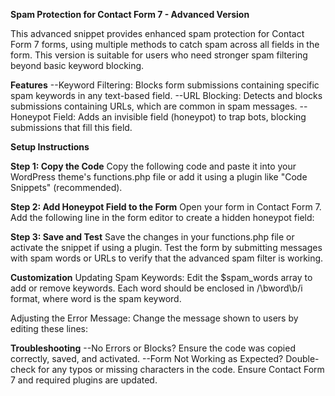 **Spam Protection for Contact Form 7 - Advanced Version**

This advanced snippet provides enhanced spam protection for Contact Form 7 forms, using multiple methods to catch spam across all fields in the form. This version is suitable for users who need stronger spam filtering beyond basic keyword blocking.

**Features**
--Keyword Filtering: Blocks form submissions containing specific spam keywords in any text-based field.
--URL Blocking: Detects and blocks submissions containing URLs, which are common in spam messages.
--Honeypot Field: Adds an invisible field (honeypot) to trap bots, blocking submissions that fill this field.

**Setup Instructions**


**Step 1: Copy the Code**
Copy the following code and paste it into your WordPress theme's functions.php file or add it using a plugin like "Code Snippets" (recommended).

**Step 2: Add Honeypot Field to the Form**
Open your form in Contact Form 7.
Add the following line in the form editor to create a hidden honeypot field:

**Step 3: Save and Test**
Save the changes in your functions.php file or activate the snippet if using a plugin.
Test the form by submitting messages with spam words or URLs to verify that the advanced spam filter is working.

**Customization**
Updating Spam Keywords: Edit the $spam_words array to add or remove keywords. Each word should be enclosed in /\bword\b/i format, where word is the spam keyword.

Adjusting the Error Message: Change the message shown to users by editing these lines:

**Troubleshooting**
--No Errors or Blocks? Ensure the code was copied correctly, saved, and activated.
--Form Not Working as Expected? Double-check for any typos or missing characters in the code. Ensure Contact Form 7 and required plugins are updated.